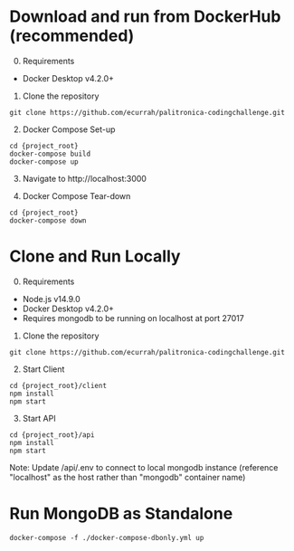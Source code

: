 # Download and run from DockerHub (recommended)
0. Requirements
- Docker Desktop v4.2.0+

1. Clone the repository
```
git clone https://github.com/ecurrah/palitronica-codingchallenge.git
```

2. Docker Compose Set-up
```
cd {project_root}
docker-compose build
docker-compose up
```

3. Navigate to http://localhost:3000 

4. Docker Compose Tear-down
```
cd {project_root}
docker-compose down
```

# Clone and Run Locally

0. Requirements
- Node.js v14.9.0
- Docker Desktop v4.2.0+
- Requires mongodb to be running on localhost at port 27017

1. Clone the repository
```
git clone https://github.com/ecurrah/palitronica-codingchallenge.git
```

2. Start Client
```
cd {project_root}/client
npm install
npm start
```

3. Start API
```
cd {project_root}/api
npm install
npm start
```
Note: 
Update /api/.env to connect to local mongodb instance (reference "localhost" as the host rather than "mongodb" container name)

# Run MongoDB as Standalone
```
docker-compose -f ./docker-compose-dbonly.yml up
```